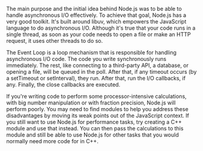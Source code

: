 The main purpose and the initial idea behind Node.js was to be able to handle asynchronous I/O effectively. 
To achieve that goal, Node.js has a very good toolkit. It's built around libuv, which empowers the JavaScript language to do asynchronous I/O.
Although it's true that your code runs in a single thread, as soon as your code needs to open a file or make an HTTP request, it uses other threads to do so.

The Event Loop is a loop mechanism that is responsible for handling asynchronous I/O code. 
The code you write synchronously runs immediately. 
The rest, like connecting to a third-party API, a database, or opening a file, will be queued in the poll. 
After that, if any timeout occurs (by a setTimeout or setInterval), they run. After that, run the I/O callbacks, if any. 
Finally, the close callbacks are executed. 

If you're writing code to perform some processor-intensive calculations, with big number manipulation or with fraction precision, Node.js will perform poorly. 
You may need to find modules to help you address these disadvantages by moving its weak points out of the JavaScript context.
If you still want to use Node.js for performance tasks, try creating a C++ module and use that instead. You can then pass the calculations to this module and still be able to use Node.js for other tasks that you would normally need more code for in C++.